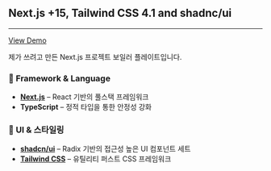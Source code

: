 ## Next.js +15, Tailwind CSS 4.1 and shadnc/ui
***
[View Demo](https://nextjs-shadcn-boilerplate-three.vercel.app/)

제가 쓰려고 만든 Next.js 프로젝트 보일러 플레이트입니다.

### 🧠 Framework & Language
- **[Next.js](https://nextjs.org/)** – React 기반의 풀스택 프레임워크
- **TypeScript** – 정적 타입을 통한 안정성 강화

### 💄 UI & 스타일링
- **[shadcn/ui](https://ui.shadcn.com/)** – Radix 기반의 접근성 높은 UI 컴포넌트 세트
- **[Tailwind CSS](https://tailwindcss.com/)** – 유틸리티 퍼스트 CSS 프레임워크
